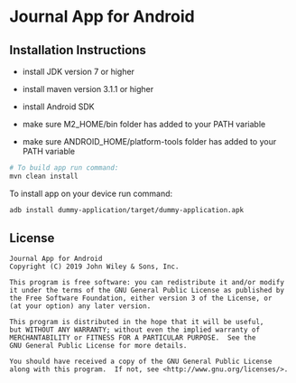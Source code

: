 # Journal App for Android

## Installation Instructions

* install JDK version 7 or higher
* install maven version 3.1.1 or higher
* install Android SDK

* make sure M2_HOME/bin folder has added to your PATH variable
* make sure ANDROID_HOME/platform-tools folder has added to your PATH variable

```sh
# To build app run command:
mvn clean install
```

To install app on your device run command:
```sh
adb install dummy-application/target/dummy-application.apk
```

## License

    Journal App for Android
    Copyright (C) 2019 John Wiley & Sons, Inc.

    This program is free software: you can redistribute it and/or modify
    it under the terms of the GNU General Public License as published by
    the Free Software Foundation, either version 3 of the License, or
    (at your option) any later version.

    This program is distributed in the hope that it will be useful,
    but WITHOUT ANY WARRANTY; without even the implied warranty of
    MERCHANTABILITY or FITNESS FOR A PARTICULAR PURPOSE.  See the
    GNU General Public License for more details.

    You should have received a copy of the GNU General Public License
    along with this program.  If not, see <http://www.gnu.org/licenses/>.
